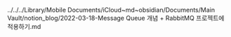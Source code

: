 ../../../Library/Mobile Documents/iCloud~md~obsidian/Documents/Main Vault/notion_blog/2022-03-18-Message Queue 개념 + RabbitMQ 프로젝트에 적용하기.md